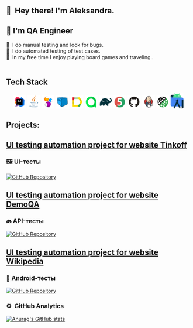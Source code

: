  ## 👋 &nbsp;Hey there! I'm Aleksandra.
 ## 💾 I'm QA Engineer


🐛 &nbsp;I do manual testing and look for bugs. \
💾 &nbsp;I do automated testing of test cases. \
👾 &nbsp;In my free time I enjoy playing board games and traveling.. \
 &nbsp;

                   

 ## Tech Stack
 <p align="center">
<img width="7%" title="IntelliJ IDEA" src="src/icon/Idea.svg">
<img width="7%" title="Java" src="src/icon/Java.png">
<img width="7%" title="Selenide" src="src/icon/Selenide.png">
<img width="7%" title="Selenoid" src="src/icon/Selenoid.png">
<img width="7%" title="Allure Report" src="src/icon/Allure_Report.png">
<img width="7%" title="Allure Test Ops" src="src/icon/Allure_TestOps.png">
<img width="7%" title="Gradle" src="src/icon/Gradle.png">
<img width="7%" title="JUnit5" src="src/icon/JUnit5.png">
<img width="7%" title="GitHub" src="src/icon/GitHub.svg">
<img width="7%" title="Jenkins" src="src/icon/Jenkins.png">
<img width="7%" title="Rest Assured" src="src/icon/RestAssured.png">
<img width="7%" title="Android Studio" src="src/icon/androidstudio.png">
</p>

## Projects:
## <a target="_blank" href="[https://github.com/AleksandraMenskaya/TinkoffTestUI.git]"> UI testing automation project for website [Tinkoff](https://www.tinkoff.ru) 

### 🖼️ UI-тесты 
[![GitHub Repository](https://img.shields.io/badge/GitHub-Repository-blue?style=flat-square&logo=github)](https://github.com/AleksandraMenskaya/TinkoffTestUI)

## <a target="_blank" href="[https://github.com/AleksandraMenskaya/DemoqaBookTestAPI]"> UI testing automation project for website [DemoQA](https://demoqa.com) 

### 🔙 API-тесты 
[![GitHub Repository](https://img.shields.io/badge/GitHub-Repository-blue?style=flat-square&logo=github)](https://github.com/AleksandraMenskaya/DemoqaBookTestAPI)

## <a target="_blank" href="[https://github.com/AleksandraMenskaya/WikipediaTestMobile]"> UI testing automation project for website [Wikipedia](https://en.wikipedia.org/wiki/Main_Page) 

### 📱 Android-тесты
[![GitHub Repository](https://img.shields.io/badge/GitHub-Repository-blue?style=flat-square&logo=github)](https://github.com/AleksandraMenskaya/WikipediaTestMobile)



### ⚙️ &nbsp;GitHub Analytics
[![Anurag's GitHub stats](https://github-readme-stats.vercel.app/api?username=anuraghazra)](https://github.com/anuraghazra/github-readme-stats)
